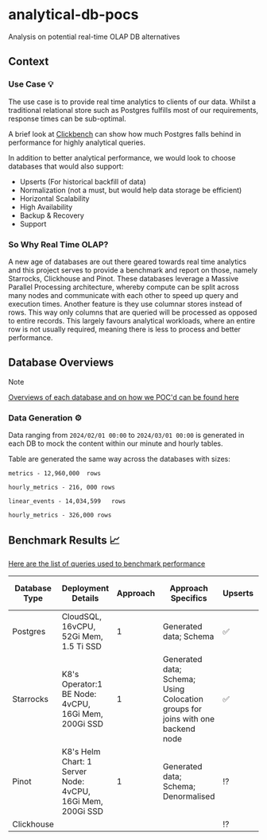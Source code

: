 # analytical-db-pocs

Analysis  on potential real-time OLAP DB alternatives
## Context

### Use Case :bulb:
The use case is to provide real time analytics to clients of our data. Whilst a traditional relational store such as Postgres fulfills most of our requirements, response times can be sub-optimal. 

A brief look at [Clickbench](https://benchmark.clickhouse.com/) can show how much Postgres falls behind in performance for highly analytical queries.


In addition to better analytical performance, we would look to choose databases that would also support:

- Upserts (For historical backfill of data)
- Normalization (not a must, but would help data storage be efficient)
- Horizontal Scalability
- High Availability
- Backup & Recovery
- Support

### So Why Real Time OLAP?
 A new age of databases are out there geared towards real time analytics and this project serves to provide a benchmark and report on those, namely Starrocks, Clickhouse and Pinot. These databases leverage a Massive Parallel Processing architecture, whereby compute can be split across many nodes and communicate with each other to speed up query and execution times. Another feature is they use columnar stores instead of rows. This way only columns that are queried will be processed as opposed to entire records. This largely favours analytical workloads, where an entire row is not usually required, meaning there is less to process and better performance.

 ## Database Overviews
 > [!NOTE]
 > [Overviews of each database and on how we POC'd can be found here](./docs)

### Data Generation :gear:
Data ranging from ```2024/02/01 00:00``` to ```2024/03/01 00:00``` is generated in each DB to mock the content within our minute and hourly tables.

Table are generated the same way across the databases with sizes:
```
metrics - 12,960,000  rows

hourly_metrics - 216, 000 rows

linear_events - 14,034,599   rows

hourly_metrics - 326,000 rows
```



## Benchmark Results :chart_with_upwards_trend:

[Here are the list of queries used to benchmark performance](./queries)


| Database Type 	| Deployment Details                                         	| Approach 	| Approach Specifics                                                                       	| Upserts 	| Joins 	| Q1.0 (metrics, 3 days) 	| Q1.1 (metrics, 5 days) 	| Q1.2 (hourly_metrics, 25 days) 	| Q2.0 (linear_events, 3 days) 	| Q2.1 (linear_events, 5 days) 	| Q2.2 (hourly_linear_events, 25 days) 	| Q3.0 (metrics, 3 days) 	| Q3.1 (metrics, 5 days) 	| Q3.2 (hourly_metrics, 25 days) 	|
|---------------	|------------------------------------------------------------	|----------	|------------------------------------------------------------------------------------------	|---------	|-------	|------------------------	|------------------------	|--------------------------------	|------------------------------	|------------------------------	|--------------------------------------	|------------------------	|------------------------	|--------------------------------	|
| Postgres      	| CloudSQL, 16vCPU, 52Gi Mem, 1.5 Ti SSD                     	| 1        	| Generated data; Schema                                                          	|    ✅    	|   ✅   	| 3200ms                 	| 6758ms                 	| 670ms                          	| 4660ms                       	| 2600ms                       	| 905ms                                	| 3420ms                 	| 8270ms                 	| 760ms                          	|
| Starrocks     	| K8's Operator:1 BE Node: 4vCPU, 16Gi Mem, 200Gi SSD        	| 1        	| Generated data; Schema; Using Colocation groups for joins with one backend node 	|    ✅    	|   ✅   	| 175ms                  	| 264ms                  	| 77ms                           	| 240ms                        	| 330ms                        	| 135ms                                	| 174ms                  	| 312ms                  	| 95ms                           	|
| Pinot         	| K8's Helm Chart: 1 Server Node: 4vCPU, 16Gi Mem, 200Gi SSD 	| 1        	| Generated data; Schema; Denormalised                                            	|    ⁉️    	|   ⁉️   	| 80ms                   	| 115ms                  	| 35ms                           	|                          	|                              	|                                      	| 110ms                  	| 195ms                  	| 37ms                           	|
| Clickhouse    	|                                                            	|          	|                                                                                          	|    ⁉️    	|   ⁉️   	|                        	|                        	|                                	|                              	|                              	|                                      	|                        	|                        	|                                	|
